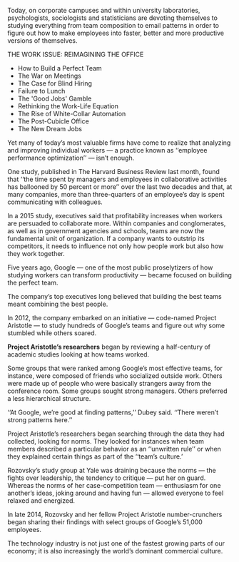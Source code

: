 
 Today, on corporate campuses and within university laboratories, psychologists, sociologists and statisticians are devoting themselves to studying everything from team composition to email patterns in order to figure out how to make employees into faster, better and more productive versions of themselves.

THE WORK ISSUE: REIMAGINING THE OFFICE
* How to Build a Perfect Team
* The War on Meetings
* The Case for Blind Hiring
* Failure to Lunch
* The 'Good Jobs' Gamble
* Rethinking the Work-Life Equation
* The Rise of White-Collar Automation
* The Post-Cubicle Office
* The New Dream Jobs

Yet many of today’s most valuable firms have come to realize that analyzing and improving individual workers ­— a practice known as ‘‘employee performance optimization’’ — isn’t enough.

One study, published in The Harvard Business Review last month, found that ‘‘the time spent by managers and employees in collaborative activities has ballooned by 50 percent or more’’ over the last two decades and that, at many companies, more than three-quarters of an employee’s day is spent communicating with colleagues.

 In a 2015 study, executives said that profitability increases when workers are persuaded to collaborate more. Within companies and conglomerates, as well as in government agencies and schools, teams are now the fundamental unit of organization. If a company wants to outstrip its competitors, it needs to influence not only how people work but also how they work together.

 Five years ago, Google — one of the most public proselytizers of how studying workers can transform productivity — became focused on building the perfect team.

 The company’s top executives long believed that building the best teams meant combining the best people. 

 In 2012, the company embarked on an initiative — code-named Project Aristotle — to study hundreds of Google’s teams and figure out why some stumbled while others soared.

 **Project Aristotle’s researchers** began by reviewing a half-century of academic studies looking at how teams worked.

 Some groups that were ranked among Google’s most effective teams, for instance, were composed of friends who socialized outside work. Others were made up of people who were basically strangers away from the conference room. Some groups sought strong managers. Others preferred a less hierarchical structure.

 ‘‘At Google, we’re good at finding patterns,’’ Dubey said. ‘‘There weren’t strong patterns here.’’

 Project Aristotle’s researchers began searching through the data they had collected, looking for norms. They looked for instances when team members described a particular behavior as an ‘‘unwritten rule’’ or when they explained certain things as part of the ‘‘team’s culture.’

 Rozovsky’s study group at Yale was draining because the norms — the fights over leadership, the tendency to critique — put her on guard. Whereas the norms of her case-competition team — enthusiasm for one another’s ideas, joking around and having fun — allowed everyone to feel relaxed and energized.

 In late 2014, Rozovsky and her fellow Project Aristotle number-crunchers began sharing their findings with select groups of Google’s 51,000 employees.

 The technology industry is not just one of the fastest growing parts of our economy; it is also increasingly the world’s dominant commercial culture.